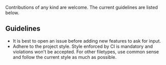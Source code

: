 Contributions of any kind are welcome. The current guidelines are listed below.

## Guidelines
- It is best to open an issue before adding new features to ask for input.
- Adhere to the project style. Style enforced by CI is mandatory and violations won't be accepted.
  For other filetypes, use common sense and follow the current style as much as possible.
